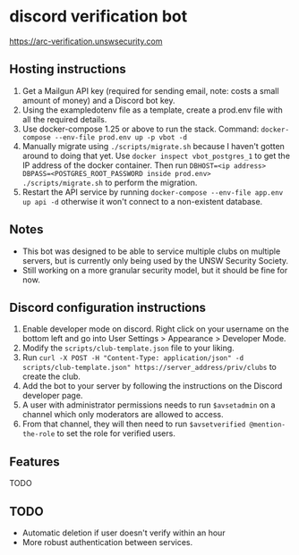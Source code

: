 discord verification bot
========================

https://arc-verification.unswsecurity.com


## Hosting instructions
1. Get a Mailgun API key (required for sending email, note: costs a small amount of money) and a Discord
bot key.
2. Using the exampledotenv file as a template, create a prod.env file with all the required details.
3. Use docker-compose 1.25 or above to run the stack. Command: `docker-compose --env-file prod.env up -p vbot -d`
4. Manually migrate using `./scripts/migrate.sh` because I haven't gotten around to doing that yet. Use
`docker inspect vbot_postgres_1` to get the IP address of the docker container. Then run
`DBHOST=<ip address> DBPASS=<POSTGRES_ROOT_PASSWORD inside prod.env> ./scripts/migrate.sh` to perform the
migration.
5. Restart the API service by running `docker-compose --env-file app.env up api -d` otherwise it won't
connect to a non-existent database.

## Notes
- This bot was designed to be able to service multiple clubs on multiple servers, but is currently only
being used by the UNSW Security Society.
- Still working on a more granular security model, but it should be fine for now.

## Discord configuration instructions
1. Enable developer mode on discord. Right click on your username on the bottom left and go into 
User Settings > Appearance > Developer Mode.
2. Modify the `scripts/club-template.json` file to your liking.
3. Run `curl -X POST -H "Content-Type: application/json" -d scripts/club-template.json" https://server_address/priv/clubs` to create the club.
4. Add the bot to your server by following the instructions on the Discord developer page.
5. A user with administrator permissions needs to run `$avsetadmin` on a channel which only moderators
are allowed to access.
6. From that channel, they will then need to run `$avsetverified @mention-the-role` to set the role for
verified users.

## Features
TODO

## TODO
- Automatic deletion if user doesn't verify within an hour
- More robust authentication between services.
